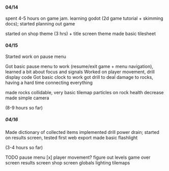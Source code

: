 #### 04/14

spent 4-5 hours on game jam. learning godot (2d game tutorial + skimming docs); started planning out game

started on shop theme (3 hrs) + title screen theme
made basic tilesheet

#### 04/15

Started work on pause menu

Got basic pause menu to work (resume/exit game + menu navigation), learned a bit about focus and signals
Worked on player movement, drill display code
Got basic clock to work
got drill to deal damage to rocks, having a hard time connecting everything

made rocks collidable, very basic tilemap
particles on rock health decrease
made simple camera

(8-9 hours so far)

##### 04/16

Made dictionary of collected items
implemented drill power drain; started on results screen, tested first web export
made basic flashlight

(3-4 hours so far)

TODO pause menu [x]
player movement?
figure out levels
game over screen
results screen
shop screen
globals
lighting
tilemaps
